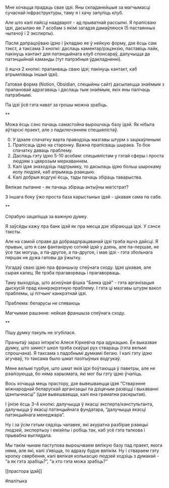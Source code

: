 Мне хочацца прадаць свае ідэі. Яны складанейшыя за магчымасці сучаснай інфраструктуры, таму я і хачу запуліць клуб.

Але што калі пайсці наадварот - ад прыватнай рассылкі. Я прапісваю ідэі, дасылаю яе 7 асобам з якімі загадзя дамаўляюся (5 пастаянных чытачоў і 2 эксперты). 

Пасля дапрацоўваю ідэю і ўкладаю яе ў нейкую форму, дзе ёсць сам тэкст, а таксама 3 кнопкі: даслаць каментар/рэцэнзію, паставіць лайк, пакінуць кантакт для патэнцыйнага клуб спонсараў, далучыцца да патэнцыйнай каманды (тут патрэбныя ўдакладненні).

(і яшчэ 2 кнопкі: прапанваць сваю ідэі; пакінуць кантакт, каб атрымліваць іншыя ідэі).

Гатовая форма (Notion, Obsidian, спецыйны сайт) дасылаецца знаёмым з прапановай адрэгаваць і даслаць тым знаёмым, якіх яны палічаць патрэбнымі.

Па ідэі ўсё гэта нават за грошы можна зрабіць.

**

Можа ёсць сэнс пачаць самастойна вырошчаць базу ідэй. Як нібыта аўтарскі праект, але з падключэннем спецыялістаў.

0. У ідэале спачатку варта праводзіць мазгавы штурм з зацікаўленымі
1. Прапісаць ідэю на старонку. Важна прапісваць шырака. То бок спачатку даваць праблему.
2. Даслаць гэту ідэю 5-10 асобам: спецыялістам у гэтай сферы і проста людзям з цвярозым меркаваннем.
3. Калі ідэя знаходзіць падтрымку, то дасылаць ідэю больш шырокаму колу людзей, каб атрымаць рэакцыю.
4. Калі добрыя водгукі ёсць, тады пачаць збіраць таварыства. 

Вялікае пытанне - як пачаць збіраць актыўны магістрат? 

З іншага боку ўжо проста база карыстыных ідэй - цікавая сама па сабе.

**

Спрабую зацапіцца за важную думку.

Я заўсёды кажу пра банк ідэй як пра месца дзе збіраюцца ідэі. У сэнсе тэксты.

Але на самой справе да добраадпрацаванай ідэі трэба яшчэ дайсці. Я прывык, што я сам фантанірую сотняй ідэй у дзень, але па-першае, не ўсе так могуць, а па-другое, а па-другое, і мае ідэі - гэта збольнага пяршак не дужа гатовы да ўжытку.

Узгадаў сваю ідэю пра франшызу спеўнага сходу. Ідэя цікавая, але сырая капец. Яе трэба прагаворваць і прагаворваць.

Таму выходзіць, што асноўная фішка "Банка ідэй" - гэта арганізацыя дыскусій прад канкрэкрэтную праблему. І гэта ці мазгавы штурм вакол праблемы, ці пітчынг канкрэтнай ідэі.

Праблема: беларусы не спяваюць

Магчымае рашэнне: нейкая франшыза спеўнага сходу.

**


Пішу думку пакуль не згубілася.

Прачытаў зараз інтэрв’ю Алеся Кіркевіча пра адукацыю. Ён выказвае думку, што замест школ трэба скаўцкі рух ствараць (гэта вельмі спрошчана). Я таксама з падобнымі думкамі бегаю. І калі гэту ідэю агучваў, то таксама было шмат пазітыўных водгукаў.

Мяне вельмі турбуе, што шмат якія ідэі боўтаюцца ў паветры, але не рэалізуюцца, бо няма харызмата, які мог бы гэту ідэю ўчапіць.

Вось хочацца мець прастору, дзе вывешваецца ідэя “Стварэнне міжнароднай беларускай арганізацыі па дзіцячым развіцці і выхаванні ідэнтычнасці” (ідэя вывешваецца, калі яна граматна раскрытая).

І ўнізе ёсць 3-4 кнопкі: далучыцца ў якасці эксперта/канстультанта, далучыцца ў якасці патэнцыйнага фундатара, “далучыцца якасці патэнцыйнага менеджара”.

Ну і за ўсім гэтым сядзіць чалавек, які акуратна разбірае рэакцыі людзей, экспертызу і емэйлы і робіць так, каб усё гэта талкова і прывабна выглядала.

Мы такім чынам паступова вырошчваем вялікую базу пад праект, якога няма, але які, калі з’явіцца, то адразу будзе вялікім. Ну і ствараем гэту кропку свярбення, калі вялікая колькасцю людзей ходзіць з думакай - “а як гэта зрабіць?”, “а хто гэта можа зрабіць?”



[[прастора ідэй]]



#палітыка